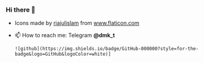### Hi there 👋
- <div>Icons made by <a href="https://www.flaticon.com/authors/riajulislam" title="riajulislam">riajulislam</a> from <a href="https://www.flaticon.com/" title="Flaticon">www.flaticon.com</a></div> 
- 📫 How to reach me: 
      Telegram <b>@dmk_t</b>
      
      ![github](https://img.shields.io/badge/GitHub-000000?style=for-the-badge&logo=GitHub&logoColor=white)]
